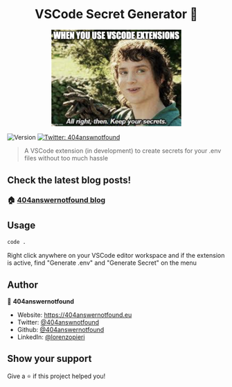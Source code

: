 <h1 align="center">VSCode Secret Generator 👋</h1>
<p align="center">
    <img alt="Gitpainter" src="public/vscodesecretgenerator.jpeg" width="300px" />
</p>
<p>
  <img alt="Version" src="https://img.shields.io/badge/version-1.0.0-blue.svg?cacheSeconds=2592000" />
  <a href="https://twitter.com/404answnotfound" target="_blank">
    <img alt="Twitter: 404answnotfound" src="https://img.shields.io/twitter/follow/404answnotfound.svg?style=social" />
  </a>
</p>

> A VSCode extension (in development) to create secrets for your .env files without too much hassle

## Check the latest blog posts!
### 🏠 [404answernotfound blog](https://404answernotfound.eu)

## Usage

```sh
code .
```

Right click anywhere on your VSCode editor workspace and if the extension is active, find "Generate .env" and "Generate Secret" on the menu

## Author

👤 **404answernotfound**

* Website: https://404answernotfound.eu
* Twitter: [@404answnotfound](https://twitter.com/404answnotfound)
* Github: [@404answernotfound](https://github.com/404answernotfound)
* LinkedIn: [@lorenzopieri](https://linkedin.com/in/lorenzopieri)

## Show your support

Give a ⭐️ if this project helped you!
